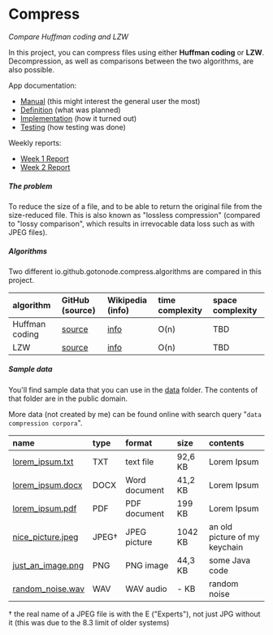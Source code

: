 # Compress
*Compare Huffman coding and LZW*

In this project, you can compress files using either **Huffman coding** or **LZW**. Decompression, as well as comparisons between the two algorithms, are also possible.

App documentation:
* [Manual](docs/MANUAL.md) (this might interest the general user the most)
* [Definition](docs/DEFINITION.md) (what was planned)
* [Implementation](docs/IMPLEMENTATION.md) (how it turned out)
* [Testing](docs/TESTING.md) (how testing was done)

Weekly reports:
* [Week 1 Report](docs/WEEK1.md)
* [Week 2 Report](docs/WEEK2.md)

##### The problem

To reduce the size of a file, and to be able to return the original file from the size-reduced file. This is also known as "lossless compression" (compared to "lossy comparison", which results in irrevocable data loss such as with JPEG files).

##### Algorithms

Two different io.github.gotonode.compress.algorithms are compared in this project.

| algorithm | GitHub (source) | Wikipedia (info) | time complexity | space complexity |
| :-------  | :----- | :--- | :-------------- | :--------------- |
| Huffman coding | [source](src/main/java/io/github/gotonode/compress/io.github.gotonode.compress.algorithms/Huffman.java) | [info](https://en.wikipedia.org/wiki/Huffman_coding) | O(n) | TBD |
| LZW | [source](src/main/java/io/github/gotonode/compress/io.github.gotonode.compress.algorithms/LZW.java) | [info](https://en.wikipedia.org/wiki/Lempel%E2%80%93Ziv%E2%80%93Welch) | O(n) | TBD |

##### Sample data

You'll find sample data that you can use in the [data](data) folder. The contents of that folder are in the public domain.

More data (not created by me) can be found online with search query "`data compression corpora`".

| name | type | format | size | contents |
| :- | :- | :- | :-| :-|
| [lorem_ipsum.txt](data/lorem_ipsum.txt) | TXT | text file | 92,6 KB | Lorem Ipsum |
| [lorem_ipsum.docx](data/lorem_ipsum.docx) | DOCX | Word document | 41,2 KB | Lorem Ipsum |
| [lorem_ipsum.pdf](data/lorem_ipsum.pdf) | PDF | PDF document | 199 KB | Lorem Ipsum |
| [nice_picture.jpeg](data/nice_picture.jpeg) | JPEG† | JPEG picture | 1042 KB | an old picture of my keychain |
| [just_an_image.png](data/just_an_image.png) | PNG | PNG image | 44,3 KB | some Java code |
| [random_noise.wav](data/random_noise.wav) | WAV | WAV audio | - KB | random noise |

† the real name of a JPEG file is with the E ("Experts"), not just JPG without it (this was due to the 8.3 limit of older systems)
